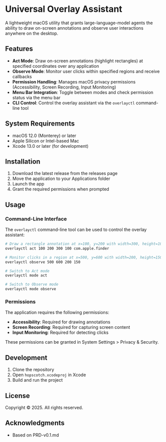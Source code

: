 # Universal Overlay Assistant

A lightweight macOS utility that grants large-language-model agents the ability to draw on-screen annotations and observe user interactions anywhere on the desktop.

## Features

- **Act Mode**: Draw on-screen annotations (highlight rectangles) at specified coordinates over any application
- **Observe Mode**: Monitor user clicks within specified regions and receive callbacks
- **Permission Handling**: Manages macOS privacy permissions (Accessibility, Screen Recording, Input Monitoring)
- **Menu Bar Integration**: Toggle between modes and check permission status via the menu bar
- **CLI Control**: Control the overlay assistant via the `overlayctl` command-line tool

## System Requirements

- macOS 12.0 (Monterey) or later
- Apple Silicon or Intel-based Mac
- Xcode 13.0 or later (for development)

## Installation

1. Download the latest release from the releases page
2. Move the application to your Applications folder
3. Launch the app
4. Grant the required permissions when prompted

## Usage

### Command-Line Interface

The `overlayctl` command-line tool can be used to control the overlay assistant:

```bash
# Draw a rectangle annotation at x=100, y=200 with width=300, height=100 in the Finder app
overlayctl act 100 200 300 100 com.apple.finder

# Monitor clicks in a region at x=500, y=600 with width=200, height=150
overlayctl observe 500 600 200 150

# Switch to Act mode
overlayctl mode act

# Switch to Observe mode
overlayctl mode observe
```

### Permissions

The application requires the following permissions:

- **Accessibility**: Required for drawing annotations
- **Screen Recording**: Required for capturing screen content
- **Input Monitoring**: Required for detecting clicks

These permissions can be granted in System Settings > Privacy & Security.

## Development

1. Clone the repository
2. Open `hopscotch.xcodeproj` in Xcode
3. Build and run the project

## License

Copyright © 2025. All rights reserved.

## Acknowledgments

- Based on PRD-v0.1.md 